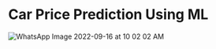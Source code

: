 # Car Price Prediction Using ML

![WhatsApp Image 2022-09-16 at 10 02 02 AM](https://user-images.githubusercontent.com/66178140/190561832-94c594d5-bd30-48bb-8d2c-49adb9da0a28.jpeg)


